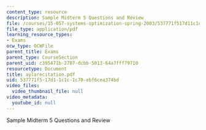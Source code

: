 ```yaml
---
content_type: resource
description: Sample Midterm 5 Questions and Review
file: /courses/15-057-systems-optimization-spring-2003/537771f517d11c1c1c70ebf6cea374bd_aylarecitation.pdf
file_type: application/pdf
learning_resource_types:
- Exams
ocw_type: OCWFile
parent_title: Exams
parent_type: CourseSection
parent_uid: c395471b-2707-dcbb-5013-64a7fff79710
resourcetype: Document
title: aylarecitation.pdf
uid: 537771f5-17d1-1c1c-1c70-ebf6cea374bd
video_files:
  video_thumbnail_file: null
video_metadata:
  youtube_id: null
---
```

Sample Midterm 5 Questions and Review

